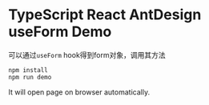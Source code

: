 TypeScript React AntDesign useForm Demo
=================================

可以通过`useForm` hook得到form对象，调用其方法

```
npm install
npm run demo
```

It will open page on browser automatically.
